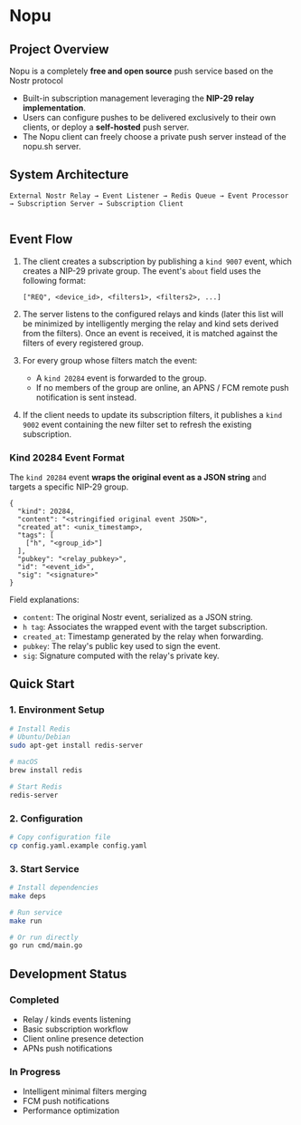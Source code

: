 # Nopu

## Project Overview

Nopu is a completely **free and open source** push service based on the Nostr protocol

- Built-in subscription management leveraging the **NIP-29 relay implementation**.
- Users can configure pushes to be delivered exclusively to their own clients, or deploy a **self-hosted** push server.
- The Nopu client can freely choose a private push server instead of the nopu.sh server.

## System Architecture

```
External Nostr Relay → Event Listener → Redis Queue → Event Processor → Subscription Server → Subscription Client
                                                                
```

## Event Flow

1. The client creates a subscription by publishing a `kind 9007` event, which creates a NIP-29 private group. The event's `about` field uses the following format:

   ```
   ["REQ", <device_id>, <filters1>, <filters2>, ...]
   ```

2. The server listens to the configured relays and kinds (later this list will be minimized by intelligently merging the relay and kind sets derived from the filters). Once an event is received, it is matched against the filters of every registered group.

3. For every group whose filters match the event:

   - A `kind 20284` event is forwarded to the group.
   - If no members of the group are online, an APNS / FCM remote push notification is sent instead.

4. If the client needs to update its subscription filters, it publishes a `kind 9002` event containing the new filter set to refresh the existing subscription.

### Kind 20284 Event Format

The `kind 20284` event **wraps the original event as a JSON string** and targets a specific NIP-29 group.

```jsonc
{
  "kind": 20284,
  "content": "<stringified original event JSON>",
  "created_at": <unix_timestamp>,
  "tags": [
    ["h", "<group_id>"]
  ],
  "pubkey": "<relay_pubkey>",
  "id": "<event_id>",
  "sig": "<signature>"
}
```

Field explanations:

- `content`: The original Nostr event, serialized as a JSON string.
- `h tag`: Associates the wrapped event with the target subscription.
- `created_at`: Timestamp generated by the relay when forwarding.
- `pubkey`: The relay's public key used to sign the event.
- `sig`: Signature computed with the relay's private key.

## Quick Start

### 1. Environment Setup

```bash
# Install Redis
# Ubuntu/Debian
sudo apt-get install redis-server

# macOS
brew install redis

# Start Redis
redis-server
```

### 2. Configuration

```bash
# Copy configuration file
cp config.yaml.example config.yaml
```

### 3. Start Service

```bash
# Install dependencies 
make deps

# Run service
make run

# Or run directly
go run cmd/main.go
```

## Development Status

### Completed

- Relay / kinds events listening
- Basic subscription workflow
- Client online presence detection
- APNs push notifications

### In Progress

- Intelligent minimal filters merging
- FCM push notifications
- Performance optimization


